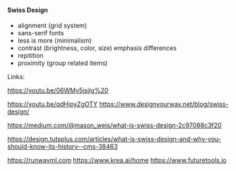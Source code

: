 #### Swiss Design


- alignment (grid system)
- sans-serif fonts
- less is more (minimalism)
- contrast (brightness, color, size) emphasis differences
- repitition
- proximity (group related items)


Links:

https://youtu.be/06WMy5jsjIg%20

https://youtu.be/qdHipyZgOTY
https://www.designyourway.net/blog/swiss-design/

https://medium.com/@mason_weis/what-is-swiss-design-2c97088c3f20

https://design.tutsplus.com/articles/what-is-swiss-design-and-why-you-should-know-its-history--cms-38463

https://runwayml.com
https://www.krea.ai/home
https://www.futuretools.io

